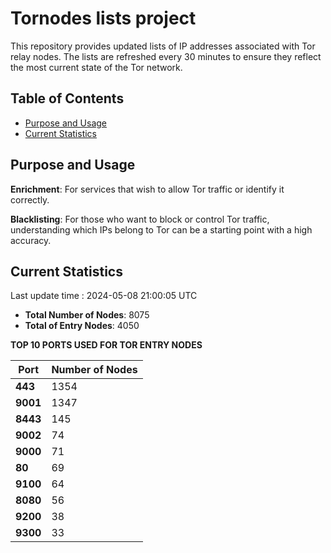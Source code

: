 # Tornodes lists project

This repository provides updated lists of IP addresses associated with Tor relay nodes. The lists are refreshed every 30 minutes to ensure they reflect the most current state of the Tor network.

## Table of Contents

- [Purpose and Usage](#purpose-and-usage)
- [Current Statistics](#current-statistics)


## Purpose and Usage

**Enrichment**: For services that wish to allow Tor traffic or identify it correctly.

**Blacklisting**: For those who want to block or control Tor traffic, understanding which IPs belong to Tor can be a starting point with a high accuracy.

## Current Statistics

Last update time : 2024-05-08 21:00:05 UTC

- **Total Number of Nodes**: 8075
- **Total of Entry Nodes**: 4050

**TOP 10 PORTS USED FOR TOR ENTRY NODES**

| **Port** | **Number of Nodes** |
|------|-----------------|
| **443**   | 1354  |
| **9001**   | 1347  |
| **8443**   | 145  |
| **9002**   | 74  |
| **9000**   | 71  |
| **80**   | 69  |
| **9100**   | 64  |
| **8080**   | 56  |
| **9200**   | 38  |
| **9300**   | 33  |

